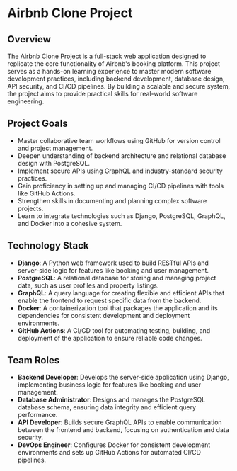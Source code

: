 # Airbnb Clone Project

## Overview
The Airbnb Clone Project is a full-stack web application designed to replicate the core functionality of Airbnb's booking platform. This project serves as a hands-on learning experience to master modern software development practices, including backend development, database design, API security, and CI/CD pipelines. By building a scalable and secure system, the project aims to provide practical skills for real-world software engineering.

## Project Goals
- Master collaborative team workflows using GitHub for version control and project management.
- Deepen understanding of backend architecture and relational database design with PostgreSQL.
- Implement secure APIs using GraphQL and industry-standard security practices.
- Gain proficiency in setting up and managing CI/CD pipelines with tools like GitHub Actions.
- Strengthen skills in documenting and planning complex software projects.
- Learn to integrate technologies such as Django, PostgreSQL, GraphQL, and Docker into a cohesive system.

## Technology Stack
- **Django**: A Python web framework used to build RESTful APIs and server-side logic for features like booking and user management.
- **PostgreSQL**: A relational database for storing and managing project data, such as user profiles and property listings.
- **GraphQL**: A query language for creating flexible and efficient APIs that enable the frontend to request specific data from the backend.
- **Docker**: A containerization tool that packages the application and its dependencies for consistent development and deployment environments.
- **GitHub Actions**: A CI/CD tool for automating testing, building, and deployment of the application to ensure reliable code changes.

## Team Roles
- **Backend Developer**: Develops the server-side application using Django, implementing business logic for features like booking and user management.
- **Database Administrator**: Designs and manages the PostgreSQL database schema, ensuring data integrity and efficient query performance.
- **API Developer**: Builds secure GraphQL APIs to enable communication between the frontend and backend, focusing on authentication and data security.
- **DevOps Engineer**: Configures Docker for consistent development environments and sets up GitHub Actions for automated CI/CD pipelines.
